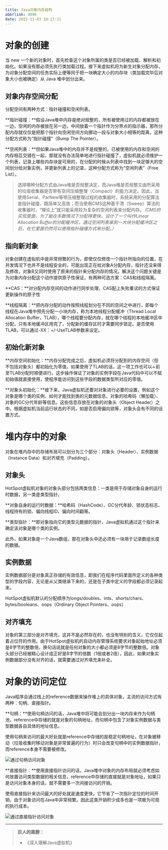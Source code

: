 ```yaml
---
title: Java对象内存结构
abbrlink: 4996
date: 2022-11-03 18:17:11
---
```


# 对象的创建

当 new 一个新的对象时，首先检查这个对象所属的类是否已经被加载、解析和初始化。如果没有那必须先执行类加载过程。接下来虚拟机将为新生对象分配内存，为对象分配空间的任务实际上便等同于把一块确定大小的内存块（类加载完毕后对象大小也被确定）从 Java 堆中划分出来。

## 对象内存空间分配

分配空间有两种方式：指针碰撞和空闲列表。

**指针碰撞：**假设Java堆中内存是绝对规整的，所有被使用过的内存都被放在一边，空闲的内存被放在另一边，中间放着一个指针作为分界点的指示器，那所分配内存就仅仅是把那个指针向空闲空间方向挪动一段与对象大小相等的距离，这种分配方式称为“指针碰撞”（Bump The Pointer）。

**空闲列表：**但如果Java堆中的内存并不是规整的，已被使用的内存和空闲的内存相互交错在一起，那就没有办法简单地进行指针碰撞了，虚拟机就必须维护一个列表，记录上哪些内存块是可用的，在分配的时候从列表中找到一块足够大的空间划分给对象实例，并更新列表上的记录，这种分配方式称为“空闲列表”（Free List）。

> 选择哪种分配方式由Java堆是否规整决定，而Java堆是否规整又由所采用的垃圾收集器是否带有空间压缩整理（Compact）的能力决定。因此，当使用Serial、ParNew等带压缩整理过程的收集器时，系统采用的分配算法是指针碰撞，既简单又高效；而当使用CMS这种基于清（Sweep）算法的收集器时，“理论上”就只能采用较为复杂的空闲列表来分配内存。*（CMS的实现里面，为了能在多数情况下分配得更快，设计了一个叫作Linear Allocation Buffer的分配缓冲区，通过空闲列表拿到一大块分配缓冲区之后，在它里面仍然可以使用指针碰撞方式来分配。）*

## 指向新对象

对象创建在虚拟机中是非常频繁的行为，即使仅仅修改一个指针所指向的位置，在并发情况下也并不是线程安全的，可能出现正在给对象A分配内存，指针还没来得及修改，对象B又同时使用了原来的指针来分配内存的情况。解决这个问题关键是为对象内存分配这个动作提供原子性保证，有两种可选方案：CAS和线程隔离。

**CAS：**对分配内存空间的动作进行同步处理，CAS配上失败重试的方式保证更新操作的原子性

**线程隔离：**把内存分配的动作按照线程划分在不同的空间之中进行，即每个线程在Java堆中预先分配一小块内存，称为本地线程分配缓冲（Thread Local Allocation Buffer，TLAB），哪个线程要分配内存，就在哪个线程的本地缓冲区中分配，只有本地缓冲区用完了，分配新的缓存区时才需要同步锁定。是否使用TLAB，可以通过-XX：+/-UseTLAB参数来设定。

## 初始化新对象

**内存空间初始化：**内存分配完成之后，虚拟机必须将分配到的内存空间（但不包括对象头）都初始化为零值，如果使用了TLAB的话，这一项工作也可以ᨀ前至TLAB分配时顺便进行。这步操作保证了对象的实例字段在Java代码中可以不赋初始值就直接使用，使程序能访问到这些字段的数据类型所对应的零值。

**对象头初始化：**接下来，Java虚拟机还要对对象进行必要的设置，例如这个对象是哪个类的实例、如何才能找到类的元数据信息、对象的哈希码（懒加载）、对象的GC分代年龄等信息。这些信息存放在对象的对象头（Object Header）之中。根据虚拟机当前运行状态的不同，如是否启用偏向锁等，对象头会有不同的设置方式。

# 堆内存中的对象

对象在堆内存中的存储布局可以划分为三个部分：对象头（Header）、实例数据（Instance Data）和对齐填充（Padding）。

## 对象头

HotSpot虚拟机对象的对象头部分包括两类信息：一类是用于存储对象自身的运行时数据，另一类是类型指针。

**对象自身的运行时数据：**哈希码（HashCode）、GC分代年龄、锁状态标志、线程持有的锁、偏向线程ID、偏向时间戳等。

**类型指针：**即对象指向它的类型元数据的指针，Java虚拟机通过这个指针来确定该对象是哪个类的实例。

此外，如果对象是一个Java数组，那在对象头中还必须有一块用于记录数组长度的数据。

## 实例数据

实例数据部分是对象真正存储的有效信息，即我们在程序代码里面所定义的各种类型的字段内容，无论是从父类继承下来的，还是在子类中定义的字段都必须记录起来。

HotSpot虚拟机默认的分配顺序为longs/doubles、ints、shorts/chars、bytes/booleans、oops（Ordinary Object Pointers，oops）

## 对齐填充

对象的第三部分是对齐填充，这并不是必然存在的，也没有特别的含义，它仅仅起着占位符的作用。由于HotSpot虚拟机的自动内存管理系统要求对象起始地址必须是8字节的整数倍，换句话说就是任何对象的大小都必须是8字节的整数倍。对象头部分已经被精心设计成正好是8字节的倍数（1倍或者2倍），因此，如果对象实例数据部分没有对齐的话，就需要通过对齐填充来补全。

# 对象的访问定位

Java程序会通过栈上的reference数据来操作堆上的具体对象，主流的访问方式有两种：句柄、直接指针。

**句柄：**使用句柄访问的话，Java堆中将可能会划分出一块内存来作为句柄池，reference中存储的就是对象的句柄地址，而句柄中包含了对象实例数据与类型数据各自具体的地址信息。

使用句柄来访问的最大好处就是reference中存储的是稳定句柄地址，在对象被移动（垃圾收集时移动对象是非常普遍的行为）时只会改变句柄中的实例数据指针，而reference本身不需要被修改。

![通过句柄访问对象](https://wrp-blog-image.oss-cn-beijing.aliyuncs.com/blog-images/通过句柄访问对象.png)

**直接指针：**使用直接指针访问的话，Java堆中对象的内存布局就必须考虑如何放置访问类型数据的相关信息，reference中存储的直接就是对象地址，如果只是访问对象本身的话，就不需要多一次间接访问的开销。

使用直接指针来访问最大的好处就是速度更快，它节省了一次指针定位的时间开销，由于对象访问在Java中非常频繁，因此这类开销积少成多也是一项极为可观的执行成本。

![通过直接指针访问对象](https://wrp-blog-image.oss-cn-beijing.aliyuncs.com/blog-images/通过直接指针访问对象.png)

---

> **巨人的肩膀：**
> - 《深入理解Java虚拟机》